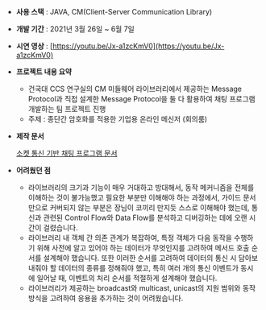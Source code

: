 - **사용 스택** : JAVA, CM(Client-Server Communication Library)
- **개발 기간** : 2021년 3월 26일 ~ 6월 7일
- **시연 영상** : [https://youtu.be/Jx-a1zcKmV0](https://youtu.be/Jx-a1zcKmV0)
- **프로젝트 내용 요약**
    - 건국대 CCS 연구실의 CM 미들웨어 라이브러리에서 제공하는 Message Protocol과
    직접 설계한 Message Protocol을 둘 다 활용하여 채팅 프로그램 개발하는 팀 프로젝트 진행
    - 주제 : 종단간 암호화를 적용한 기업용 온라인 메신저 (회의룸)
- **제작 문서**
    
    [소켓 통신 기반 채팅 프로그램 문서](https://www.notion.so/47cf8f23907f45e584b32c33a5eed200)
    
- **어려웠던 점**
    - 라이브러리의 크기과 기능이 매우 거대하고 방대해서, 동작 메커니즘을 전체를 이해하는 것이 불가능했고 필요한 부분만 이해해야 하는 과정에서, 가이드 문서만으로 커버되지 않는 부분은 장님이 코끼리 만지듯 스스로 이해해야 했는데, 통신과 관련된 Control Flow와 Data Flow를 분석하고 디버깅하는 데에 오랜 시간이 걸렸습니다.
    - 라이브러리 내 객체 간 의존 관계가 복잡하여, 특정 객체가 다음 동작을 수행하기 위해 사전에 알고 있어야 하는 데이터가 무엇인지를 고려하여 메서드 호출 순서를 설계해야 했습니다. 또한 이러한 순서를 고려하여 데이터의 통신 시 담아보내줘야 할 데이터의 종류를 정해줘야 했고, 특히 여러 개의 통신 이벤트가 동시에 일어날 때, 이벤트의 처리 순서를 적절하게 설계해야 했습니다.
    - 라이브러리가 제공하는 broadcast와 multicast, unicast의 지원 범위와 동작 방식을 고려하여 응용을 추가하는 것이 어려웠습니다.
